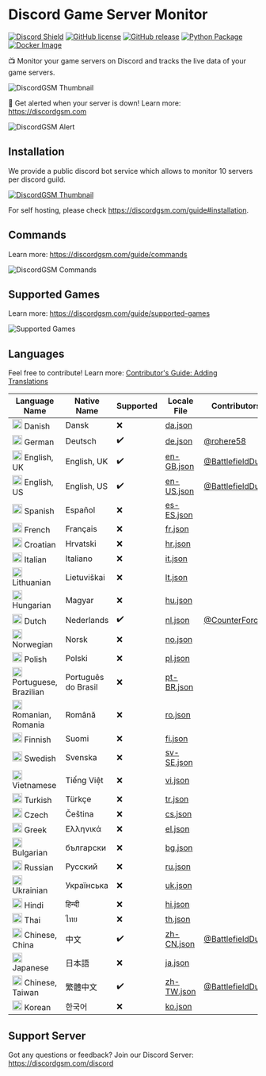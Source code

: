 # Discord Game Server Monitor
[![Discord Shield](https://discordapp.com/api/guilds/680159496584429582/widget.png?style=shield)](https://discordgsm.com/discord)
[![GitHub license](https://img.shields.io/github/license/DiscordGSM/GameServerMonitor)](https://github.com/DiscordGSM/GameServerMonitor/blob/main/LICENSE)
[![GitHub release](https://img.shields.io/github/release/DiscordGSM/GameServerMonitor)](https://github.com/DiscordGSM/GameServerMonitor/releases/)
[![Python Package](https://github.com/DiscordGSM/GameServerMonitor/actions/workflows/python-package.yml/badge.svg)](https://github.com/DiscordGSM/GameServerMonitor/actions/workflows/python-package.yml)
[![Docker Image](https://github.com/DiscordGSM/GameServerMonitor/actions/workflows/docker-image.yml/badge.svg)](https://github.com/DiscordGSM/GameServerMonitor/actions/workflows/docker-image.yml)

📺 Monitor your game servers on Discord and tracks the live data of your game servers.

![DiscordGSM Thumbnail](https://discordgsm.com/thumbnail.jpg)

🚨 Get alerted when your server is down! Learn more: https://discordgsm.com

![DiscordGSM Alert](https://discordgsm.com/game-server-monitor-alert.jpg?v=2)

## Installation
We provide a public discord bot service which allows to monitor 10 servers per discord guild.

[![DiscordGSM Thumbnail](https://discordgsm.com/add-to-server.png)](https://discordgsm.com/invite)

For self hosting, please check https://discordgsm.com/guide#installation.

## Commands
Learn more: https://discordgsm.com/guide/commands

![DiscordGSM Commands](https://discordgsm.com/game-server-monitor-commands.jpg)

## Supported Games
Learn more: https://discordgsm.com/guide/supported-games

![Supported Games](https://discordgsm.com/images/guide/supported-games/thumbnail.jpg)

## Languages
Feel free to contribute! Learn more: [Contributor's Guide: Adding Translations](https://github.com/DiscordGSM/GameServerMonitor/issues/1)

| Language Name | Native Name | Supported | Locale File | Contributors |
| ------------- | ----------- | --------- | ----------- | ------------ |
| <img src="https://discordgsm.com/images/flags/da.png" width=20 /> Danish | Dansk | ❌ | [da.json](/discordgsm/translations/da.json) |  |
| <img src="https://discordgsm.com/images/flags/de.png" width=20 /> German | Deutsch | ✔️ | [de.json](/discordgsm/translations/de.json) | [@rohere58](https://github.com/rohere58) |
| <img src="https://discordgsm.com/images/flags/en-GB.png" width=20 /> English, UK | English, UK | ✔️ | [en-GB.json](/discordgsm/translations/en-GB.json) | [@BattlefieldDuck](https://github.com/BattlefieldDuck) |
| <img src="https://discordgsm.com/images/flags/en-US.png" width=20 /> English, US | English, US | ✔️ | [en-US.json](/discordgsm/translations/en-US.json) | [@BattlefieldDuck](https://github.com/BattlefieldDuck) |
| <img src="https://discordgsm.com/images/flags/es-ES.png" width=20 /> Spanish | Español | ❌ | [es-ES.json](/discordgsm/translations/es-ES.json) |  |
| <img src="https://discordgsm.com/images/flags/fr.png" width=20 /> French | Français | ❌ | [fr.json](/discordgsm/translations/fr.json) |  |
| <img src="https://discordgsm.com/images/flags/hr.png" width=20 /> Croatian | Hrvatski | ❌ | [hr.json](/discordgsm/translations/hr.json) |  |
| <img src="https://discordgsm.com/images/flags/it.png" width=20 /> Italian | Italiano | ❌ | [it.json](/discordgsm/translations/it.json) |  |
| <img src="https://discordgsm.com/images/flags/lt.png" width=20 /> Lithuanian | Lietuviškai | ❌ | [lt.json](/discordgsm/translations/lt.json) |  |
| <img src="https://discordgsm.com/images/flags/hu.png" width=20 /> Hungarian | Magyar | ❌ | [hu.json](/discordgsm/translations/hu.json) |  |
| <img src="https://discordgsm.com/images/flags/nl.png" width=20 /> Dutch | Nederlands | ✔️ | [nl.json](/discordgsm/translations/nl.json) | [@CounterForce](https://github.com/CounterForce) |
| <img src="https://discordgsm.com/images/flags/no.png" width=20 /> Norwegian | Norsk | ❌ | [no.json](/discordgsm/translations/no.json) |  |
| <img src="https://discordgsm.com/images/flags/pl.png" width=20 /> Polish | Polski | ❌ | [pl.json](/discordgsm/translations/pl.json) |  |
| <img src="https://discordgsm.com/images/flags/pt-BR.png" width=20 /> Portuguese, Brazilian | Português do Brasil | ❌ | [pt-BR.json](/discordgsm/translations/pt-BR.json) |  |
| <img src="https://discordgsm.com/images/flags/ro.png" width=20 /> Romanian, Romania	| Română | ❌ | [ro.json](/discordgsm/translations/ro.json) |  |
| <img src="https://discordgsm.com/images/flags/fi.png" width=20 /> Finnish | Suomi | ❌ | [fi.json](/discordgsm/translations/fi.json) |  |
| <img src="https://discordgsm.com/images/flags/sv-SE.png" width=20 /> Swedish | Svenska | ❌ | [sv-SE.json](/discordgsm/translations/sv-SE.json) |  |
| <img src="https://discordgsm.com/images/flags/vi.png" width=20 /> Vietnamese | Tiếng Việt | ❌ | [vi.json](/discordgsm/translations/vi.json) |  |
| <img src="https://discordgsm.com/images/flags/tr.png" width=20 /> Turkish | Türkçe | ❌ | [tr.json](/discordgsm/translations/tr.json) |  |
| <img src="https://discordgsm.com/images/flags/cs.png" width=20 /> Czech | Čeština | ❌ | [cs.json](/discordgsm/translations/cs.json) |  |
| <img src="https://discordgsm.com/images/flags/el.png" width=20 /> Greek | Ελληνικά | ❌ | [el.json](/discordgsm/translations/el.json) |  |
| <img src="https://discordgsm.com/images/flags/bg.png" width=20 /> Bulgarian | български | ❌ | [bg.json](/discordgsm/translations/bg.json) |  |
| <img src="https://discordgsm.com/images/flags/ru.png" width=20 /> Russian | Pусский | ❌ | [ru.json](/discordgsm/translations/ru.json) |  |
| <img src="https://discordgsm.com/images/flags/uk.png" width=20 /> Ukrainian | Українська | ❌ | [uk.json](/discordgsm/translations/uk.json) |  |
| <img src="https://discordgsm.com/images/flags/hi.png" width=20 /> Hindi | हिन्दी | ❌ | [hi.json](/discordgsm/translations/hi.json) |  |
| <img src="https://discordgsm.com/images/flags/th.png" width=20 /> Thai | ไทย | ❌ | [th.json](/discordgsm/translations/th.json) |  |
| <img src="https://discordgsm.com/images/flags/zh-CN.png" width=20 /> Chinese, China | 中文 | ✔️ | [zh-CN.json](/discordgsm/translations/zh-CN.json) | [@BattlefieldDuck](https://github.com/BattlefieldDuck) |
| <img src="https://discordgsm.com/images/flags/ja.png" width=20 /> Japanese | 日本語 | ❌ | [ja.json](/discordgsm/translations/ja.json) |  |
| <img src="https://discordgsm.com/images/flags/zh-TW.png" width=20 /> Chinese, Taiwan | 繁體中文 | ✔️ | [zh-TW.json](/discordgsm/translations/zh-TW.json) | [@BattlefieldDuck](https://github.com/BattlefieldDuck) |
| <img src="https://discordgsm.com/images/flags/ko.png" width=20 /> Korean | 한국어 | ❌ | [ko.json](/discordgsm/translations/ko.json) |  |

## Support Server
Got any questions or feedback? Join our Discord Server: https://discordgsm.com/discord
